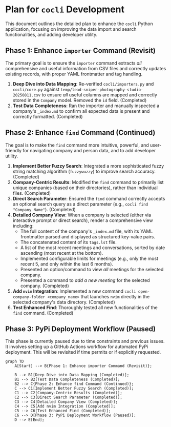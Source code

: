 # Plan for `cocli` Development

This document outlines the detailed plan to enhance the `cocli` Python application, focusing on improving the data import and search functionalities, and adding developer utility.

## Phase 1: Enhance `importer` Command (Revisit)

The primary goal is to ensure the `importer` command extracts *all* comprehensive and useful information from CSV files and correctly updates existing records, with proper YAML frontmatter and tag handling.

1.  **Deep Dive into Data Mapping**: Re-verified `cocli/importers.py` and `cocli/core.py` against `temp/lead-sniper-photography-studio-20250811.csv` to ensure *all* useful columns are mapped and correctly stored in the `Company` model. Removed the `id` field. (Completed)
2.  **Test Data Completeness**: Ran the importer and manually inspected a company's `_index.md` to confirm all expected data is present and correctly formatted. (Completed)

## Phase 2: Enhance `find` Command (Continued)

The goal is to make the `find` command more intuitive, powerful, and user-friendly for navigating company and person data, and to add developer utility.

1.  **Implement Better Fuzzy Search**: Integrated a more sophisticated fuzzy string matching algorithm (`fuzzywuzzy`) to improve search accuracy. (Completed)
2.  **Company-Centric Results**: Modified the `find` command to primarily list unique companies (based on their directories), rather than individual files. (Completed)
3.  **Direct Search Parameter**: Ensured the `find` command correctly accepts an optional search query as a direct parameter (e.g., `cocli find "Company Name"`). (Completed)
4.  **Detailed Company View**: When a company is selected (either via interactive prompt or direct search), render a comprehensive view including:
    *   The full content of the company's `_index.md` file, with its YAML frontmatter parsed and displayed as structured key-value pairs.
    *   The concatenated content of its `tags.lst` file.
    *   A list of the most recent meetings and conversations, sorted by date ascending (most recent at the bottom).
    *   Implemented configurable limits for meetings (e.g., only the most recent 5, and only within the last 6 months).
    *   Presented an option/command to view *all* meetings for the selected company.
    *   Presented a command to *add a new meeting* for the selected company. (Completed)
5.  **Add `nvim` Integration**: Implemented a new command `cocli open-company-folder <company_name>` that launches `nvim` directly in the selected company's data directory. (Completed)
6.  **Test Enhanced Find**: Thoroughly tested all new functionalities of the `find` command. (Completed)

## Phase 3: PyPi Deployment Workflow (Paused)

This phase is currently paused due to time constraints and previous issues. It involves setting up a GitHub Actions workflow for automated PyPi deployment. This will be revisited if time permits or if explicitly requested.

```mermaid
graph TD
    A[Start] --> B{Phase 1: Enhance importer Command (Revisit)};

    B --> B1[Deep Dive into Data Mapping (Completed)];
    B1 --> B2[Test Data Completeness (Completed)];
    B2 --> C{Phase 2: Enhance find Command (Continued)};
    C --> C1[Implement Better Fuzzy Search (Completed)];
    C1 --> C2[Company-Centric Results (Completed)];
    C2 --> C3[Direct Search Parameter (Completed)];
    C3 --> C4[Detailed Company View (Completed)];
    C4 --> C5[Add nvim Integration (Completed)];
    C5 --> C6[Test Enhanced Find (Completed)];
    C6 --> D[Phase 3: PyPi Deployment Workflow (Paused)];
    D --> E[End];